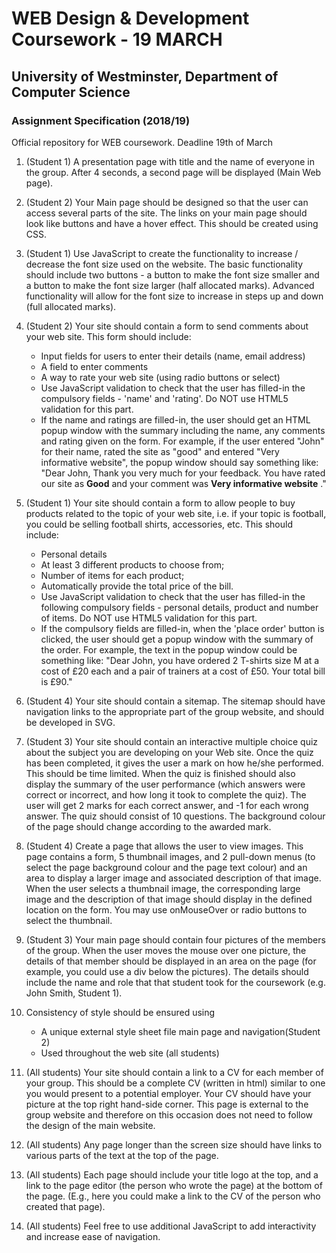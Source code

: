 # WEB Design & Development Coursework - 19 MARCH
## University of Westminster, Department of Computer Science
### Assignment Specification (2018/19)

Official repository for WEB coursework. Deadline 19th of March

1. (Student 1) A presentation page with title and the name of everyone in the group. After 4 seconds, a second page will be displayed (Main Web page).
2. (Student 2) Your Main page should be designed so that the user can access several parts of the site. The links on your main page should look like buttons and have a hover effect. This should be created using CSS.
3. (Student 1) Use JavaScript to create the functionality to increase / decrease the font size used on the website. The basic functionality should include two buttons - a button to make the font size smaller and a button to make the font size larger (half allocated marks). Advanced functionality will allow for the font size to increase in steps up and down (full allocated marks).
4. (Student 2) Your site should contain a form to send comments about your web site. This form should include:
    * Input fields for users to enter their details (name, email address)   
    * A field to enter comments
    * A way to rate your web site (using radio buttons or select)
    * Use JavaScript validation to check that the user has filled-in the compulsory fields - 'name' and 'rating'. Do NOT use HTML5 validation for this part.
    * If the name and ratings are filled-in, the user should get an HTML popup window with the summary including the name, any comments and rating given on the form. For example, if the user entered "John" for their name, rated the site as "good" and entered "Very informative website", the popup window should say something like: "Dear John, Thank you very much for your feedback. You have rated our site as **Good** and your comment was **Very informative website** ."
5. (Student 1) Your site should contain a form to allow people to buy products related to the topic of your web site, i.e. if your topic is football, you could be selling football shirts, accessories, etc. This should include:
    * Personal details
    * At least 3 different products to choose from;
    * Number of items for each product;
    * Automatically provide the total price of the bill.
    * Use JavaScript validation to check that the user has filled-in the following
compulsory fields - personal details, product and number of items. Do NOT use
HTML5 validation for this part.
    * If the compulsory fields are filled-in, when the 'place order' button is clicked, the user should get a popup window with the summary of the order. For example, the text in the popup window could be something like: "Dear John, you have ordered 2 T-shirts size M at a cost of £20 each and a pair of trainers at a cost of £50. Your total bill is £90."

6. (Student 4) Your site should contain a sitemap. The sitemap should have navigation links to the appropriate part of the group website, and should be developed in SVG.
7. (Student 3) Your site should contain an interactive multiple choice quiz about the subject you are developing on your Web site. Once the quiz has been completed, it gives the user a mark on how he/she performed. This should be time limited. When the quiz is finished should also display the summary of the user performance (which answers were correct or incorrect, and how long it took to complete the quiz). The user will get 2 marks for each correct answer, and -1 for each wrong answer. The quiz should consist of 10 questions. The background colour of the page should change according to the awarded mark.
8. (Student 4) Create a page that allows the user to view images. This page contains a form, 5 thumbnail images, and 2 pull-down menus (to select the page background colour and the page text colour) and an area to display a larger image and associated description of that image. When the user selects a thumbnail image, the corresponding large image and the description of that image should display in the defined location on the form. You may use onMouseOver or radio buttons to select the thumbnail.
9. (Student 3) Your main page should contain four pictures of the members of the group. When the user moves the mouse over one picture, the details of that member should be displayed in an area on the page (for example, you could use a div below the pictures). The details should include the name and role that that student took for the coursework (e.g. John Smith, Student 1).
10. Consistency of style should be ensured using
    * A unique external style sheet file main page and navigation(Student 2)
    * Used throughout the web site (all students)
11. (All students) Your site should contain a link to a CV for each member of your group. This should be a complete CV (written in html) similar to one you would present to a potential employer. Your CV should have your picture at the top right hand-side corner. This page is external to the group website and therefore on this occasion does not need to follow the design of the main website.
12. (All students) Any page longer than the screen size should have links to various parts of the text at the top of the page.
13. (All students) Each page should include your title logo at the top, and a link to the page editor (the person who wrote the page) at the bottom of the page. (E.g., here you could make a link to the CV of the person who created that page).
14. (All students) Feel free to use additional JavaScript to add interactivity and increase ease of navigation.


